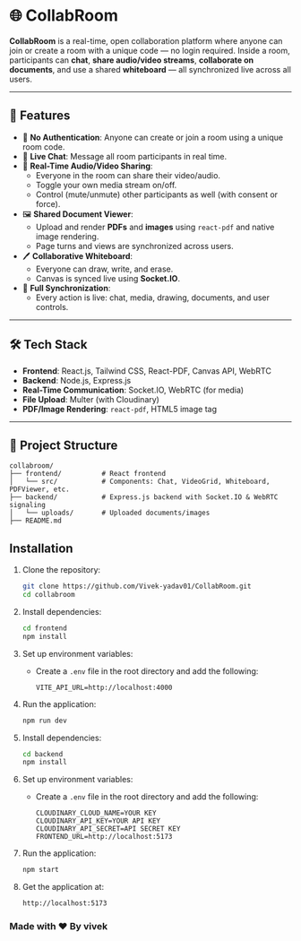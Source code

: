 # 🌐 CollabRoom

**CollabRoom** is a real-time, open collaboration platform where anyone can join or create a room with a unique code — no login required. Inside a room, participants can **chat**, **share audio/video streams**, **collaborate on documents**, and use a shared **whiteboard** — all synchronized live across all users.

---

## 🚀 Features

- 🔐 **No Authentication**: Anyone can create or join a room using a unique room code.
- 💬 **Live Chat**: Message all room participants in real time.
- 🎥 **Real-Time Audio/Video Sharing**:
  - Everyone in the room can share their video/audio.
  - Toggle your own media stream on/off.
  - Control (mute/unmute) other participants as well (with consent or force).
- 🖼️ **Shared Document Viewer**:
  - Upload and render **PDFs** and **images** using `react-pdf` and native image rendering.
  - Page turns and views are synchronized across users.
- 🖊️ **Collaborative Whiteboard**:
  - Everyone can draw, write, and erase.
  - Canvas is synced live using **Socket.IO**.
- 🧠 **Full Synchronization**:
  - Every action is live: chat, media, drawing, documents, and user controls.

---

## 🛠 Tech Stack

- **Frontend**: React.js, Tailwind CSS, React-PDF, Canvas API, WebRTC
- **Backend**: Node.js, Express.js
- **Real-Time Communication**: Socket.IO, WebRTC (for media)
- **File Upload**: Multer (with Cloudinary)
- **PDF/Image Rendering**: `react-pdf`, HTML5 image tag

---

## 🧩 Project Structure
```
collabroom/
├── frontend/          # React frontend
│   └── src/           # Components: Chat, VideoGrid, Whiteboard, PDFViewer, etc.
├── backend/           # Express.js backend with Socket.IO & WebRTC signaling
│   └── uploads/       # Uploaded documents/images
├── README.md
```




## Installation

1. Clone the repository:
   ```bash
   git clone https://github.com/Vivek-yadav01/CollabRoom.git
   cd collabroom
   ```
2. Install dependencies:
   ```bash
   cd frontend
   npm install
   ```
3. Set up environment variables:
   - Create a `.env` file in the root directory and add the following:
     ```env
     VITE_API_URL=http://localhost:4000
     ```
4. Run the application:
   ```bash
   npm run dev
   ```

2. Install dependencies:
   ```bash
   cd backend
   npm install
   ```
3. Set up environment variables:
   - Create a `.env` file in the root directory and add the following:
     ```env
     CLOUDINARY_CLOUD_NAME=YOUR KEY
     CLOUDINARY_API_KEY=YOUR API KEY
     CLOUDINARY_API_SECRET=API SECRET KEY
     FRONTEND_URL=http://localhost:5173

     ```
4. Run the application:
   ```bash
   npm start
   ```

4. Get the application at:
   ```bash
   http://localhost:5173
   ```

### Made with ❤ By vivek


